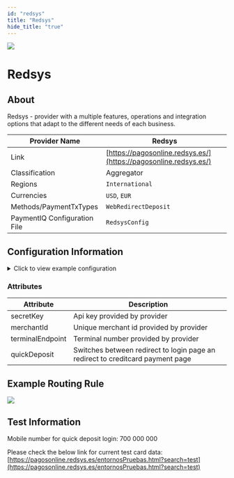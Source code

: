 ```yaml
--- 
id: "redsys" 
title: "Redsys"
hide_title: "true"
---
```


![](/img/providers/logos/redsys.png)

# Redsys

## About
Redsys - provider with a multiple features, operations and integration options that adapt to the different needs of each business.

| Provider Name                | Redsys                                                           |
|------------------------------|------------------------------------------------------------------|
| Link                         | [https://pagosonline.redsys.es/](https://pagosonline.redsys.es/) |
| Classification               | Aggregator                                                       |
| Regions                      | `International`                                                  |
| Currencies                   | `USD`, `EUR`                                                     |
| Methods/PaymentTxTypes       | `WebRedirectDeposit`                                             |
| PaymentIQ Configuration File | `RedsysConfig`                                                   |

## Configuration Information

<details>
<summary>Click to view example configuration</summary>
<br/>


```xml
<com.devcode.paymentiq.integration.redsys.RedsysConfig>
  <enabled>true</enabled>
  <useViqProxy>true</useViqProxy>
  <testMode>true</testMode>
  <accounts>
    <entry>
        <string>default</string>
        <account>
            <secretKey>??</secretKey>
            <merchantId>??</merchantId>
            <terminalEndpoint>??</terminalEndpoint>
            <quickDeposit>true</quickDeposit> <!--adds DS_MERCHANT_PAYMETHODS to request and redirects to login page-->
            <supportedCurrencies>USD|HKD|EUR|GBP|AUD|SGD|NZD|JPY|THB|KRW</supportedCurrencies>
        </account>
    </entry>
      <entry>
          <string>creditcard</string>
          <account>
              <terminalEndpoint>??</terminalEndpoint>
              <secretKey>??</secretKey>
              <merchantId>??</merchantId>
              <authType>??</authType>
              <quickDeposit>false</quickDeposit> <!--adds DS_MERCHANT_PAYMETHODS to request and redirects to login page-->
              <supportedCurrencies>USD|HKD|EUR|GBP|AUD|SGD|NZD|JPY|THB|KRW</supportedCurrencies>
          </account>
      </entry>
  </accounts>
</com.devcode.paymentiq.integration.redsys.RedsysConfig>
```

</details>

### Attributes

| Attribute        | Description                                                                    |
|------------------|--------------------------------------------------------------------------------|
| secretKey        | Api key provided by provider                                                   |
| merchantId       | Unique merchant id provided by provider                                        |
| terminalEndpoint | Terminal number provided by provider                                           |
| quickDeposit     | Switches between redirect to login page an redirect to creditcard payment page |

## Example Routing Rule

![](/img/providers/routing/redsys.png)

## Test Information

Mobile number for quick deposit login: 700 000 000

Please check the below link for current test card data:
[https://pagosonline.redsys.es/entornosPruebas.html?search=test](https://pagosonline.redsys.es/entornosPruebas.html?search=test)